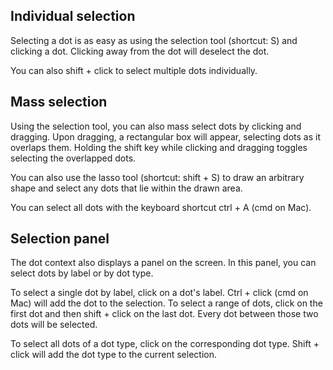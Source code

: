 ## Individual selection

Selecting a dot is as easy as using the selection tool <i class="icon-mouse-pointer"></i> (shortcut: S) and clicking a dot. Clicking away from the dot will deselect the dot.

You can also shift + click to select multiple dots individually.

## Mass selection

Using the selection tool, you can also mass select dots by clicking and dragging. Upon dragging, a rectangular box will appear, selecting dots as it overlaps them. Holding the shift key while clicking and dragging toggles selecting the overlapped dots.

You can also use the lasso tool <i class="icon-lasso"></i> (shortcut: shift + S) to draw an arbitrary shape and select any dots that lie within the drawn area.

You can select all dots with the keyboard shortcut ctrl + A (cmd on Mac).

## Selection panel

The dot context also displays a panel on the screen. In this panel, you can select dots by label or by dot type.

To select a single dot by label, click on a dot's label. Ctrl + click (cmd on Mac) will add the dot to the selection. To select a range of dots, click on the first dot and then shift + click on the last dot. Every dot between those two dots will be selected.

To select all dots of a dot type, click on the corresponding dot type. Shift + click will add the dot type to the current selection.
